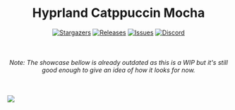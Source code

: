 <h1 align="center"> Hyprland Catppuccin Mocha </h1>

<p align="center">
	<a href="https://github.com/dav-med/dotfiles/stargazers">
		<img alt="Stargazers" src="https://img.shields.io/github/stars/dav-med/dotfiles?style=for-the-badge&logo=starship&color=cba6f7&logoColor=D9E0EE&labelColor=1e1e2e"></a>
	<a href="https://github.com/dav-med/dotfiles/releases/latest">
		<img alt="Releases" src="https://img.shields.io/github/last-commit/dav-med/dotfiles.svg?style=for-the-badge&logo=github&color=B5E8E0&logoColor=D9E0EE&labelColor=1e1e2e"/></a>
	<a href="https://github.com/dav-med/dotfiles/issues">
		<img alt="Issues" src="https://img.shields.io/github/issues/dav-med/dotfiles?style=for-the-badge&logo=gitbook&color=F9E2AF&logoColor=D9E0EE&labelColor=1e1e2e"></a>
	<a href="https://github.com/dav-med/dotfiles/contributors">
		<img alt="Discord" src="https://img.shields.io/github/contributors/dav-med/dotfiles?style=for-the-badge&logo=Gitea&color=74C7EC&logoColor=D9E0EE&labelColor=1e1e2e"></a>
</p>


<br/>

<h6 align="center"> Note: The showcase bellow is already outdated as this is a WIP but it's still good enough to give an idea of how it looks for now.</h6>

<br/>

<img src="https://github.com/dav-med/dotfiles/blob/main/screenshots/showcase.png"/>
